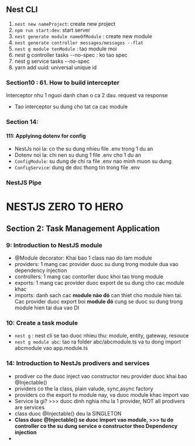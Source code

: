 ## Nest CLI

1. `nest new nameProject`: create new project
2. `npm run start:dev`: start server 
3. `nest generate module nameOfModule` : create new module
4. `nest generate controller messages/messages --flat`
5. `nest g module tenModule` : tao module moi
6. nest g controller tasks --no-spec : ko tao spec
7. nest g service tasks --no-spec
8. yarn add uuid: universal unique id

### Section10 : 61. How to build intercepter
Interceptor nhu 1 nguoi danh chan o ca 2 dau. request va response
- Tao interceptor su dung cho tat ca cac module

### Section 14:
#### 111: Applyinng dotenv for config
- NestJs noi la: co the su dung nhieu file .env trong 1 du an
- Dotenv noi la: chi nen su dung 1 file .env cho 1 du an
- `ConfigModule`: su dung de chi ra file .env nao minh muon su dung
- `ConfigService`: dung de doc thong tin trong file .env

### NestJS Pipe

# NESTJS ZERO TO HERO
## Section 2: Task Management Application
### 9: Introduction to NestJS module
 - @Module decorator: Khai bao 1 class nao do lam module
 - providers: 1 mang cac provider duoc su dung trong module dua vao dependency injection
 - controllers: 1 mang cac contorller duoc khoi tao trong module
 - exports: 1 mang cac provider duoc export de su dung cho cac module khac
 - imports: danh sach cac **module nào đó** can thiet cho module hien tai. Cac provider duoc export boi **module đó** cung se duoc su dung trong module hien tai dua vao DI

### 10: Create a task module
 - `nest g` : nest cli se tao duoc nhieu thu: module, entity, gateway, resouce
 - `nest g module abc`: tao ra folder abc/abcmodule.ts va tu dong import abcmodule vao app.module.ts

### 14: Introduction to NestJs prodivers and services
- prodiver co the duoc inject vao constructor neu provider duoc khai bao @Injectable()
- prividers co the la class, plain valude, sync,async factory
- providers co the export tu module nay, va duoc module khac import vao
- Service la gi? >>> duoc dinh nghia nhu la 1 provider, NOT all prodivers are services
- class duoc @Injectable() deu la SINGLETON
- **Class duoc @Injectable() se duoc import vao module, >>> tu do controller co the su dung service o constructor theo Dependency injection**
- 


